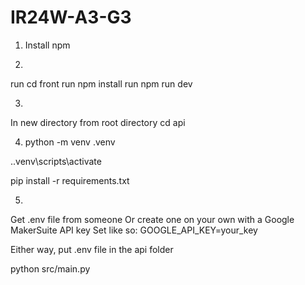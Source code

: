# IR24W-A3-G3

1. Install npm

2. 
run cd front
run npm install
run npm run dev

3. 
In new directory
from root directory
cd api

4. python -m venv .venv

.\.venv\scripts\activate

pip install -r requirements.txt

5. 
Get .env file from someone
Or create one on your own with a Google MakerSuite API key
Set like so: GOOGLE_API_KEY=your_key

Either way, put .env file in the api folder

python src/main.py